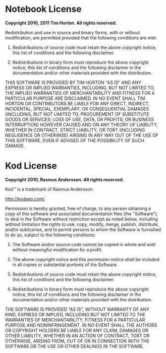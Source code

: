 Notebook License
================

**Copyright 2010, 2011 Tim Horton. All rights reserved.**

Redistribution and use in source and binary forms, with or without modification,
are permitted provided that the following conditions are met:

1. Redistributions of source code must retain the above copyright notice,
   this list of conditions and the following disclaimer.

2. Redistributions in binary form must reproduce the above copyright notice,
   this list of conditions and the following disclaimer in the documentation
   and/or other materials provided with the distribution.

THIS SOFTWARE IS PROVIDED BY TIM HORTON "AS IS" AND ANY EXPRESS OR IMPLIED
WARRANTIES, INCLUDING, BUT NOT LIMITED TO, THE IMPLIED WARRANTIES OF
MERCHANTABILITY AND FITNESS FOR A PARTICULAR PURPOSE ARE DISCLAIMED. IN NO EVENT
SHALL TIM HORTON OR CONTRIBUTORS BE LIABLE FOR ANY DIRECT, INDIRECT,
INCIDENTAL, SPECIAL, EXEMPLARY, OR CONSEQUENTIAL DAMAGES (INCLUDING, BUT NOT
LIMITED TO, PROCUREMENT OF SUBSTITUTE GOODS OR SERVICES; LOSS OF USE, DATA, OR
PROFITS; OR BUSINESS INTERRUPTION) HOWEVER CAUSED AND ON ANY THEORY OF
LIABILITY, WHETHER IN CONTRACT, STRICT LIABILITY, OR TORT (INCLUDING
NEGLIGENCE OR OTHERWISE) ARISING IN ANY WAY OUT OF THE USE OF THIS SOFTWARE,
EVEN IF ADVISED OF THE POSSIBILITY OF SUCH DAMAGE.

Kod License
===========

**Copyright 2010, Rasmus Andersson. All rights reserved.**

Kod™ is a trademark of Rasmus Andersson.

http://kodapp.com/

Permission is hereby granted, free of charge, to any person obtaining a copy of
this software and associated documentation files (the "Software"), to deal in
the Software without restriction except as noted below, including without
limitation the rights to use, copy, modify, merge, publish, distribute, and/or
sublicense, and to permit persons to whom the Software is furnished to do so,
subject to the following conditions:

1. The Software and/or source code cannot be copied in whole and sold without
   meaningful modification for a profit.

2. The above copyright notice and this permission notice shall be included in
   all copies or substantial portions of the Software.

3. Redistributions of source code must retain the above copyright notice, this
   list of conditions and the following disclaimer.

4. Redistributions in binary form must reproduce the above copyright notice,
   this list of conditions and the following disclaimer in the documentation
   and/or other materials provided with the distribution.

THE SOFTWARE IS PROVIDED "AS IS", WITHOUT WARRANTY OF ANY KIND, EXPRESS OR
IMPLIED, INCLUDING BUT NOT LIMITED TO THE WARRANTIES OF MERCHANTABILITY, FITNESS
FOR A PARTICULAR PURPOSE AND NONINFRINGEMENT. IN NO EVENT SHALL THE AUTHORS OR
COPYRIGHT HOLDERS BE LIABLE FOR ANY CLAIM, DAMAGES OR OTHER LIABILITY, WHETHER
IN AN ACTION OF CONTRACT, TORT OR OTHERWISE, ARISING FROM, OUT OF OR IN
CONNECTION WITH THE SOFTWARE OR THE USE OR OTHER DEALINGS IN THE SOFTWARE.
